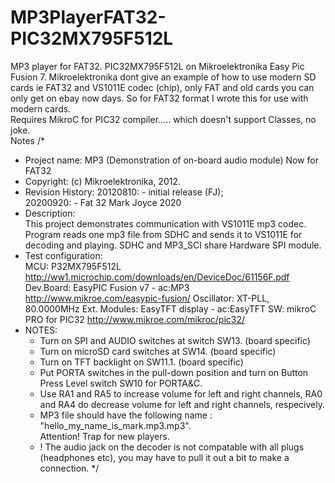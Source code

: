 # MP3PlayerFAT32-PIC32MX795F512L
MP3 player for FAT32. PIC32MX795F512L on Mikroelektronika Easy Pic Fusion 7.
Mikroelektronika dont give an example of how to use modern SD cards ie FAT32 and VS1011E codec (chip), only FAT and old cards you can only get on ebay now days.
So for FAT32 format I wrote this for use with modern cards.  
Requires MikroC for PIC32 compiler..... which doesn't support Classes, no joke.  
Notes
/*
 * Project name:
     MP3 (Demonstration of on-board audio module)
     Now for FAT32
 * Copyright:
     (c) Mikroelektronika, 2012.
 * Revision History:
     20120810:
       - initial release (FJ);  
     20200920:
       - Fat 32 Mark Joyce 2020
 * Description:  
     This project demonstrates communication with VS1011E mp3 codec.
     Program reads one mp3 file from SDHC and sends it to VS1011E for decoding
     and playing. SDHC and MP3_SCI share Hardware SPI module.
 * Test configuration:  
     MCU:             P32MX795F512L
                      http://ww1.microchip.com/downloads/en/DeviceDoc/61156F.pdf
     Dev.Board:       EasyPIC Fusion v7 - ac:MP3
                      http://www.mikroe.com/easypic-fusion/
     Oscillator:      XT-PLL, 80.0000MHz
     Ext. Modules:    EasyTFT display - ac:EasyTFT
     SW:              mikroC PRO for PIC32
                      http://www.mikroe.com/mikroc/pic32/
 * NOTES:    
     - Turn on SPI and AUDIO switches at switch SW13. (board specific)  
     - Turn on microSD card switches at SW14. (board specific)  
     - Turn on TFT backlight on SW11.1. (board specific)  
     - Put PORTA switches in the pull-down position and turn on Button Press
       Level switch SW10 for PORTA&C.  
     - Use RA1 and RA5 to increase volume for left and right channels,
       RA0 and RA4 do decrease volume for left and right channels, respecively.  
     - MP3 file should have the following name : "hello_my_name_is_mark.mp3.mp3".  
     Attention! Trap for new players.
     - ! The audio jack on the decoder is not compatable with all plugs (headphones etc), you may
          have to pull it out a bit to make a connection.
 */
